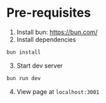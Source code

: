 # Pre-requisites

1) Install bun: https://bun.com/
2) Install dependencies
```bash
bun install
```
3) Start dev server
```bash
bun run dev
```
4) View page at
`localhost:3001`
